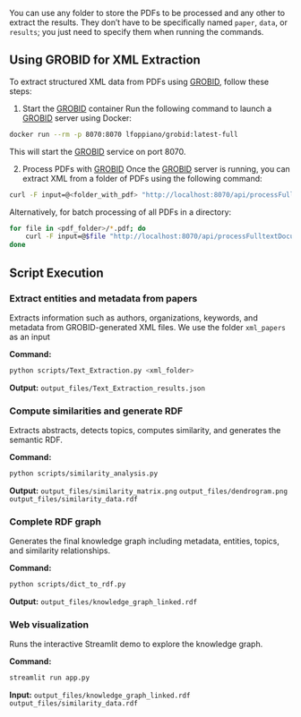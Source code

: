 You can use any folder to store the PDFs to be processed and any other to extract the results. They don’t have to be specifically named `paper`, `data`, or `results`; you just need to specify them when running the commands.
## Using GROBID for XML Extraction
To extract structured XML data from PDFs using [GROBID](https://github.com/kermitt2/grobid), follow these steps:

1. Start the [GROBID](https://github.com/kermitt2/grobid) container
Run the following command to launch a [GROBID](https://github.com/kermitt2/grobid) server using Docker:

```bash
docker run --rm -p 8070:8070 lfoppiano/grobid:latest-full
```
This will start the [GROBID](https://github.com/kermitt2/grobid) service on port 8070.

2. Process PDFs with [GROBID](https://github.com/kermitt2/grobid)
Once the [GROBID](https://github.com/kermitt2/grobid) server is running, you can extract XML from a folder of PDFs using the following command:

```bash
curl -F input=@<folder_with_pdf> "http://localhost:8070/api/processFulltextDocument" -o <output_xml>
```
Alternatively, for batch processing of all PDFs in a directory:

```bash
for file in <pdf_folder>/*.pdf; do
    curl -F input=@$file "http://localhost:8070/api/processFulltextDocument" -o "<output_folder>/$(basename "$file" .pdf).xml"
done
```
## Script Execution
### Extract entities and metadata from papers
Extracts information such as authors, organizations, keywords, and metadata from GROBID-generated XML files. We use the folder `xml_papers` as an input

**Command:**
```bash
python scripts/Text_Extraction.py <xml_folder>
```
**Output:** `output_files/Text_Extraction_results.json`

### Compute similarities and generate RDF  
Extracts abstracts, detects topics, computes similarity, and generates the semantic RDF.

**Command:**
```bash
python scripts/similarity_analysis.py 
```
**Output:** `output_files/similarity_matrix.png` `output_files/dendrogram.png` `output_files/similarity_data.rdf`


### Complete RDF graph  
Generates the final knowledge graph including metadata, entities, topics, and similarity relationships.

**Command:**
```bash
python scripts/dict_to_rdf.py 
```
**Output:** `output_files/knowledge_graph_linked.rdf` 

### Web visualization
Runs the interactive Streamlit demo to explore the knowledge graph.

**Command:**
```bash
streamlit run app.py
```
**Input:** `output_files/knowledge_graph_linked.rdf` `output_files/similarity_data.rdf`
